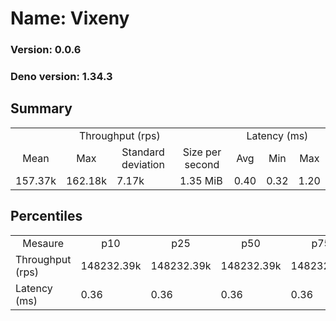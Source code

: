 # Name: Vixeny 
  
  ### Version: 0.0.6
  ### Deno version: 1.34.3

## Summary
<table>
<tr>
    <td align="center" colspan="4">Throughput (rps)</td>
    <td align="center" colspan="3">Latency (ms)</td>
</tr>
<tr>
    <td align="center">Mean</td>
    <td align="center">Max</td>
    <td align="center">Standard deviation</td>
    <td align="center">Size per second</td>
    <td align="center">Avg</td>
    <td align="center">Min</td>
    <td align="center">Max</td>
</tr>
<tr>
    <td>157.37k</td>
    <td>162.18k</td>
    <td>7.17k</td>
    <td>1.35 MiB</td>
    <td>0.40</td>
    <td>0.32</td>
    <td>1.20</td>
</tr>
</table>

## Percentiles

<table>
<tr>
  <td align="center">Mesaure</td>
  <td align="center">p10</td>
  <td align="center">p25</td>
  <td align="center">p50</td>
  <td align="center">p75</td>
  <td align="center">p90</td>
  <td align="center">p95</td>
  <td align="center">p99</td>
</tr>
<tr>
  <td>Throughput (rps)</td>
  <td>148232.39k</td>
  <td>148232.39k</td>
  <td>148232.39k</td>
  <td>148232.39k</td>
  <td>161861.24k</td>
  <td>162184.66k</td>
  <td>162184.66k</td>
</tr>
<tr>
  <td>Latency (ms)</td>
  <td>0.36</td>
  <td>0.36</td>
  <td>0.36</td>
  <td>0.36</td>
  <td>0.44</td>
  <td>0.48</td>
  <td>0.53</td>
</tr>
</table>
